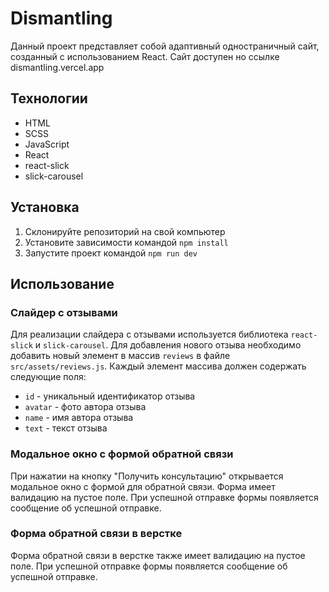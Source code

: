 # Dismantling
Данный проект представляет собой адаптивный одностраничный сайт, созданный с использованием React.
Сайт доступен но ссылке dismantling.vercel.app
## Технологии

- HTML
- SCSS
- JavaScript
- React
- react-slick
- slick-carousel

## Установка

1. Склонируйте репозиторий на свой компьютер
2. Установите зависимости командой `npm install`
3. Запустите проект командой `npm run dev`

## Использование

### Слайдер с отзывами

Для реализации слайдера с отзывами используется библиотека `react-slick` и `slick-carousel`. Для добавления нового отзыва необходимо добавить новый элемент в массив `reviews` в файле `src/assets/reviews.js`. Каждый элемент массива должен содержать следующие поля:

- `id` - уникальный идентификатор отзыва
- `avatar` - фото автора отзыва
- `name` - имя автора отзыва
- `text` - текст отзыва

### Модальное окно с формой обратной связи

При нажатии на кнопку "Получить консультацию" открывается модальное окно с формой для обратной связи. Форма имеет валидацию на пустое поле. При успешной отправке формы появляется сообщение об успешной отправке.

### Форма обратной связи в верстке

Форма обратной связи в верстке также имеет валидацию на пустое поле. При успешной отправке формы появляется сообщение об успешной отправке.
